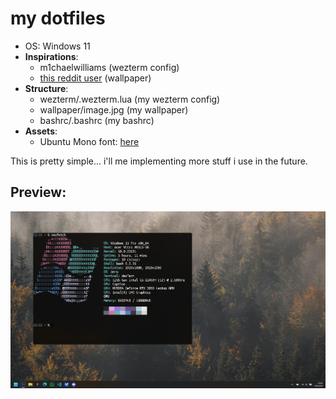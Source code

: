 # my dotfiles
- OS: Windows 11
- **Inspirations**:
    - m1chaelwilliams (wezterm config)
    - [this reddit user](https://www.reddit.com/r/unixporn/comments/1hdhgxw/kde_i_switched_to_fedora_after_using_arch_for_a/) (wallpaper)
- **Structure**:
    - wezterm/.wezterm.lua (my wezterm config)
    - wallpaper/image.jpg (my wallpaper)
    - bashrc/.bashrc (my bashrc)
- **Assets**:
    - Ubuntu Mono font: [here](https://fonts.google.com/specimen/Ubuntu+Mono)

This is pretty simple... i'll me implementing more stuff i use in the future.
## Preview:
![image](./preview.png)

